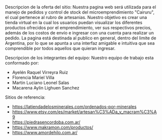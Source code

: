 Descripcion de la oferta del sitio:
Nuestra pagina web será utilizada para el manejo de pedidos y control de stock del microemprendimiento "Cairuru", el cual pertenece al rubro de artesanias. Nuestro objetivo es crear una tienda virtual en la cual los usuarios puedan visualizar los diferentes productos ofrecidos por el emprendimiento, ver sus respectivos precios, además de los costos de envío e ingresar con una cuenta para realizar un pedido. La pagina está destinada al publico en general, dentro del limite de Argentina, por lo que se apunta a una interfaz amigable e intuitiva que sea comprendible por todos aquellos que quieran ingresar.

Descripcion de los integrantes del equipo:
Nuestro equipo de trabajo esta conformado por:
- Ayelén Raquel Virreyra Ruiz
- Florencia Mariel Villa
- Martin Luciano Leonel Salas
- Macarena Aylin Lighuen Sanchez

Sitios de referencia:
- https://latiendadelosminerales.com/ordenados-por-minerales
- https://www.etsy.com/es/market/artesan%C3%ADa_y_macram%C3%A9
- https://piedrasencordoba.com.ar/
- https://www.makramon.com/productos/
- https://www.amordehilo.com.ar/
